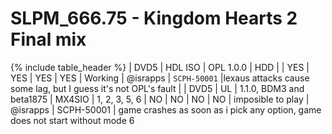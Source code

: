 # SLPM_666.75 - Kingdom Hearts 2 Final mix

{% include table_header %}
| DVD5 | HDL ISO | OPL 1.0.0 | HDD |  | YES | YES | YES | YES | Working | @israpps | `SCPH-50001` |lexaus attacks cause some lag, but I guess it's not OPL's fault |
| DVD5 | UL | 1.1.0, BDM3 and beta1875 | MX4SIO | 1, 2, 3, 5, 6 | NO | NO | NO | NO | imposible to play | @israpps | SCPH-50001 | game crashes as soon as i pick any option, game does not start without mode 6 
